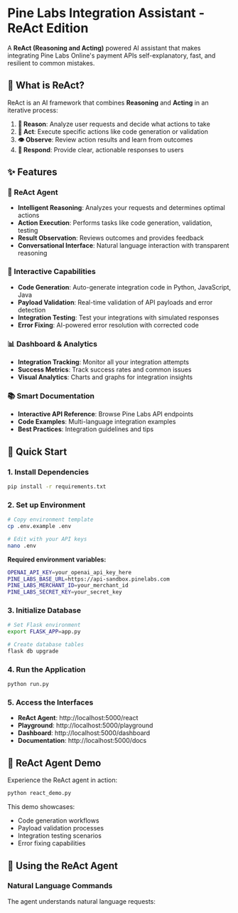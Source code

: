 # Pine Labs Integration Assistant - ReAct Edition

A **ReAct (Reasoning and Acting)** powered AI assistant that makes integrating Pine Labs Online's payment APIs self-explanatory, fast, and resilient to common mistakes.

## 🤖 What is ReAct?

ReAct is an AI framework that combines **Reasoning** and **Acting** in an iterative process:

1. **🧠 Reason**: Analyze user requests and decide what actions to take
2. **🎯 Act**: Execute specific actions like code generation or validation
3. **👁️ Observe**: Review action results and learn from outcomes
4. **💬 Respond**: Provide clear, actionable responses to users

## ✨ Features

### 🤖 ReAct Agent
- **Intelligent Reasoning**: Analyzes your requests and determines optimal actions
- **Action Execution**: Performs tasks like code generation, validation, testing
- **Result Observation**: Reviews outcomes and provides feedback
- **Conversational Interface**: Natural language interaction with transparent reasoning

### 🧪 Interactive Capabilities
- **Code Generation**: Auto-generate integration code in Python, JavaScript, Java
- **Payload Validation**: Real-time validation of API payloads and error detection
- **Integration Testing**: Test your integrations with simulated responses
- **Error Fixing**: AI-powered error resolution with corrected code

### 📊 Dashboard & Analytics
- **Integration Tracking**: Monitor all your integration attempts
- **Success Metrics**: Track success rates and common issues
- **Visual Analytics**: Charts and graphs for integration insights

### 📚 Smart Documentation
- **Interactive API Reference**: Browse Pine Labs API endpoints
- **Code Examples**: Multi-language integration examples
- **Best Practices**: Integration guidelines and tips

## 🚀 Quick Start

### 1. Install Dependencies
```bash
pip install -r requirements.txt
```

### 2. Set up Environment
```bash
# Copy environment template
cp .env.example .env

# Edit with your API keys
nano .env
```

**Required environment variables:**
```bash
OPENAI_API_KEY=your_openai_api_key_here
PINE_LABS_BASE_URL=https://api-sandbox.pinelabs.com
PINE_LABS_MERCHANT_ID=your_merchant_id
PINE_LABS_SECRET_KEY=your_secret_key
```

### 3. Initialize Database
```bash
# Set Flask environment
export FLASK_APP=app.py

# Create database tables
flask db upgrade
```

### 4. Run the Application
```bash
python run.py
```

### 5. Access the Interfaces
- **ReAct Agent**: http://localhost:5000/react
- **Playground**: http://localhost:5000/playground
- **Dashboard**: http://localhost:5000/dashboard
- **Documentation**: http://localhost:5000/docs

## 🎯 ReAct Agent Demo

Experience the ReAct agent in action:

```bash
python react_demo.py
```

This demo showcases:
- Code generation workflows
- Payload validation processes
- Integration testing scenarios
- Error fixing capabilities

## 💬 Using the ReAct Agent

### Natural Language Commands

The agent understands natural language requests:
